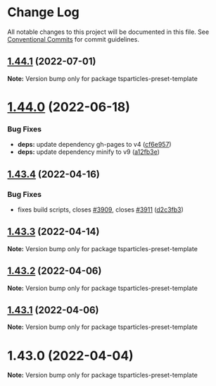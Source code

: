 # Change Log

All notable changes to this project will be documented in this file.
See [Conventional Commits](https://conventionalcommits.org) for commit guidelines.

## [1.44.1](https://github.com/tsparticles/preset-template/compare/tsparticles-preset-template@1.44.0...tsparticles-preset-template@1.44.1) (2022-07-01)

**Note:** Version bump only for package tsparticles-preset-template





# [1.44.0](https://github.com/tsparticles/preset-template/compare/tsparticles-preset-template@1.43.4...tsparticles-preset-template@1.44.0) (2022-06-18)


### Bug Fixes

* **deps:** update dependency gh-pages to v4 ([cf6e957](https://github.com/tsparticles/preset-template/commit/cf6e9577132afcec26410f7321fcf5ffcfb05930))
* **deps:** update dependency minify to v9 ([a12fb3e](https://github.com/tsparticles/preset-template/commit/a12fb3e6f2a94677b4be32ebc69a17b085d2f3d2))





## [1.43.4](https://github.com/tsparticles/preset-template/compare/tsparticles-preset-template@1.43.3...tsparticles-preset-template@1.43.4) (2022-04-16)


### Bug Fixes

* fixes build scripts, closes [#3909](https://github.com/tsparticles/preset-template/issues/3909), closes [#3911](https://github.com/tsparticles/preset-template/issues/3911) ([d2c3fb3](https://github.com/tsparticles/preset-template/commit/d2c3fb33ff9c9d529f2609f89c63cb6e1e61ecda))





## [1.43.3](https://github.com/tsparticles/preset-template/compare/tsparticles-preset-template@1.43.2...tsparticles-preset-template@1.43.3) (2022-04-14)

**Note:** Version bump only for package tsparticles-preset-template





## [1.43.2](https://github.com/tsparticles/preset-template/compare/tsparticles-preset-template@1.43.1...tsparticles-preset-template@1.43.2) (2022-04-06)

**Note:** Version bump only for package tsparticles-preset-template





## [1.43.1](https://github.com/tsparticles/preset-template/compare/tsparticles-preset-template@1.43.0...tsparticles-preset-template@1.43.1) (2022-04-06)

**Note:** Version bump only for package tsparticles-preset-template





# 1.43.0 (2022-04-04)

**Note:** Version bump only for package tsparticles-preset-template
